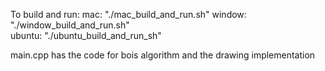 To build and run:
mac: "./mac_build_and_run.sh"
window: "./window_build_and_run.sh"      
ubuntu: "./ubuntu_build_and_run_sh"

main.cpp has the code for bois algorithm and the drawing implementation
